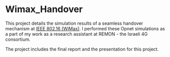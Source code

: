 # Wimax_Handover

This project details the simulation results of a seamless handover mechanism at 
[IEEE 802.16 (WiMax)](https://wimaxforum.org/). I performed these Opnet simulations as a part of my work as a research assistant at REMON - the Israeli 4G consortium. 

The project includes the final report and the presentation for this project.
